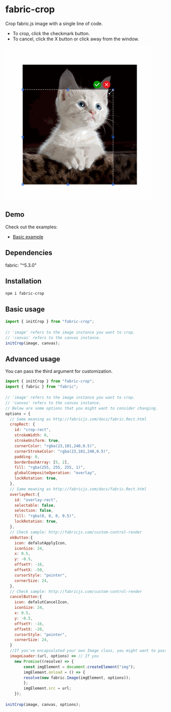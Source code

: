 # fabric-crop

Crop fabric.js image with a single line of code.

- To crop, click the checkmark button.
- To cancel, click the X button or click away from the window.

![Demo GIF](crop_sample.gif)

## Demo

Check out the examples:

- [Basic example](https://codepen.io/jgznzflb-the-reactor/pen/xxNXvVp)


## Dependencies

fabric: "^5.3.0"

## Installation

```shell
npm i fabric-crop
```

## Basic usage

```js
import { initCrop } from "fabric-crop";

// 'image' refers to the image instance you want to crop.
// 'canvas' refers to the canvas instance.
initCrop(image, canvas);
```

## Advanced usage

You can pass the third argument for customization.

```js
import { initCrop } from "fabric-crop";
import { fabric } from "fabric";

// 'image' refers to the image instance you want to crop.
// 'canvas' refers to the canvas instance.
// Below are some options that you might want to consider changing.
options = {
  // Same meaning as http://fabricjs.com/docs/fabric.Rect.html
  cropRect: {
    id: "crop-rect",
    strokeWidth: 0,
    strokeUniform: true,
    cornerColor: "rgba(23,101,240,0.5)",
    cornerStrokeColor: "rgba(23,101,240,0.5)",
    padding: 0,
    borderDashArray: [5, 2],
    fill: "rgba(255, 255, 255, 1)",
    globalCompositeOperation: "overlay",
    lockRotation: true,
  },
  // Same meaning as http://fabricjs.com/docs/fabric.Rect.html
  overlayRect:{
    id: "overlay-rect",
    selectable: false,
    selection: false,
    fill: "rgba(0, 0, 0, 0.5)",
    lockRotation: true,
  },
  // Check sample: http://fabricjs.com/custom-control-render
  okButton:{
    icon: defalutApplyIcon,
    iconSize: 24,
    x: 0.5,
    y: -0.5,
    offsetY: -16,
    offsetX: -50,
    cursorStyle: "pointer",
    cornerSize: 24,
  },
  // Check sample: http://fabricjs.com/custom-control-render
  cancelButton:{
    icon: defalutCancelIcon,
    iconSize: 24,
    x: 0.5,
    y: -0.5,
    offsetY: -16,
    offsetX: -20,
    cursorStyle: "pointer",
    cornerSize: 24,
  }
  //If you've encapsulated your own Image class, you might want to pass in your own image loader.
  imageLoader:(url, options) => // If you
    new Promise((resolve) => {
        const imgElement = document.createElement("img");
        imgElement.onload = () => {
        resolve(new fabric.Image(imgElement, options));
        };
        imgElement.src = url;
    });

initCrop(image, canvas, options);
```
